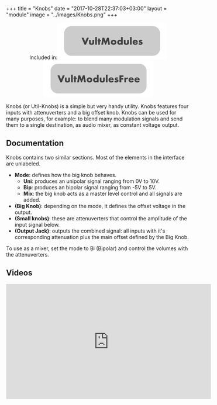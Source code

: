 +++
title = "Knobs"
date = "2017-10-28T22:37:03+03:00"
layout = "module"
image = "../images/Knobs.png"
+++

<center>Included in:<img src="../images/VultModulesSticker.svg"> <img src="../images/VultModulesFreeSticker.svg"> </center>


Knobs (or Util-Knobs) is a simple but very handy utility. Knobs features four inputs with attenuverters and a big offset knob. Knobs can be used for many purposes, for example: to blend many modulation signals and send them to a single destination, as audio mixer, as constant voltage output.

## Documentation

Knobs contains two similar sections. Most of the elements in the interface are unlabeled.

- **Mode**: defines how the big knob behaves.
   - **Uni**: produces an unipolar signal ranging from 0V to 10V.
   - **Bip**: produces an bipolar signal ranging from -5V to 5V.
   - **Mix**: the big knob acts as a master level control and all signals are added.
- **(Big Knob)**: depending on the mode, it defines the offset voltage in the output.
- **(Small knobs)**: these are attenuverters that control the amplitude of the input signal below.
- **(Output Jack)**: outputs the combined signal: all inputs with it's corresponding attenuation plus the main offset defined by the Big Knob.

To use as a mixer, set the mode to Bi (Bipolar) and control the volumes with the attenuverters.

## Videos

<iframe width="560" height="315" src="https://www.youtube.com/embed/0I6dCp8XFl8" frameborder="0" allow="autoplay; encrypted-media" allowfullscreen></iframe>

